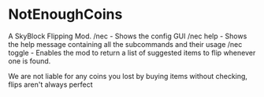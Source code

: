 # NotEnoughCoins
A SkyBlock Flipping Mod.
/nec - Shows the config GUI 
/nec help - Shows the help message containing all the subcommands and their usage 
/nec toggle - Enables the mod to return a list of suggested items to flip whenever one is found. 

We are not liable for any coins you lost by buying items without checking, flips aren't always perfect
